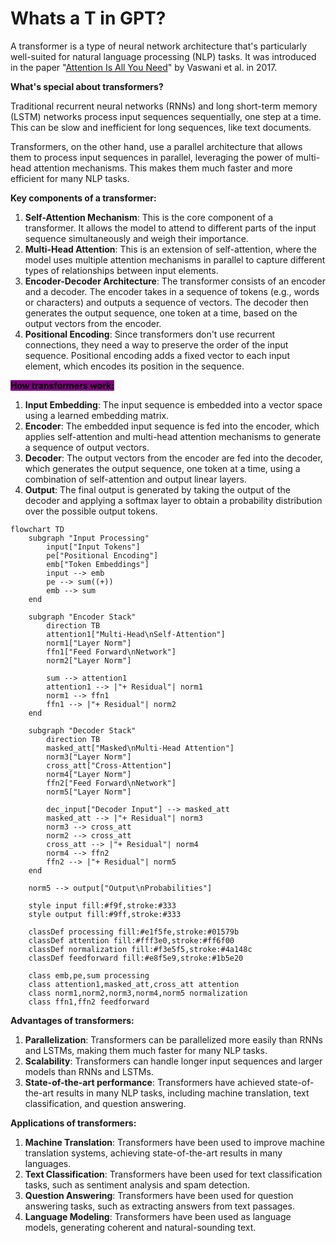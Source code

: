 # Whats a T in GPT?

A transformer is a type of neural network architecture that's particularly well-suited for natural language processing (NLP) tasks. It was introduced in the paper "[Attention Is All You Need](https://en.wikipedia.org/wiki/Attention_Is_All_You_Need)" by Vaswani et al. in 2017.

**What's special about transformers?**

Traditional recurrent neural networks (RNNs) and long short-term memory (LSTM) networks process input sequences sequentially, one step at a time. This can be slow and inefficient for long sequences, like text documents.

Transformers, on the other hand, use a parallel architecture that allows them to process input sequences in parallel, leveraging the power of multi-head attention mechanisms. This makes them much faster and more efficient for many NLP tasks.

**Key components of a transformer:**

1. **Self-Attention Mechanism**: This is the core component of a transformer. It allows the model to attend to different parts of the input sequence simultaneously and weigh their importance.
2. **Multi-Head Attention**: This is an extension of self-attention, where the model uses multiple attention mechanisms in parallel to capture different types of relationships between input elements.
3. **Encoder-Decoder Architecture**: The transformer consists of an encoder and a decoder. The encoder takes in a sequence of tokens (e.g., words or characters) and outputs a sequence of vectors. The decoder then generates the output sequence, one token at a time, based on the output vectors from the encoder.
4. **Positional Encoding**: Since transformers don't use recurrent connections, they need a way to preserve the order of the input sequence. Positional encoding adds a fixed vector to each input element, which encodes its position in the sequence.

<mark style="background-color:purple;">**How transformers work:**</mark>

1. **Input Embedding**: The input sequence is embedded into a vector space using a learned embedding matrix.
2. **Encoder**: The embedded input sequence is fed into the encoder, which applies self-attention and multi-head attention mechanisms to generate a sequence of output vectors.
3. **Decoder**: The output vectors from the encoder are fed into the decoder, which generates the output sequence, one token at a time, using a combination of self-attention and output linear layers.
4. **Output**: The final output is generated by taking the output of the decoder and applying a softmax layer to obtain a probability distribution over the possible output tokens.



```mermaid
flowchart TD
    subgraph "Input Processing"
        input["Input Tokens"]
        pe["Positional Encoding"]
        emb["Token Embeddings"]
        input --> emb
        pe --> sum((+))
        emb --> sum
    end

    subgraph "Encoder Stack"
        direction TB
        attention1["Multi-Head\nSelf-Attention"]
        norm1["Layer Norm"]
        ffn1["Feed Forward\nNetwork"]
        norm2["Layer Norm"]
        
        sum --> attention1
        attention1 --> |"+ Residual"| norm1
        norm1 --> ffn1
        ffn1 --> |"+ Residual"| norm2
    end

    subgraph "Decoder Stack"
        direction TB
        masked_att["Masked\nMulti-Head Attention"]
        norm3["Layer Norm"]
        cross_att["Cross-Attention"]
        norm4["Layer Norm"]
        ffn2["Feed Forward\nNetwork"]
        norm5["Layer Norm"]
        
        dec_input["Decoder Input"] --> masked_att
        masked_att --> |"+ Residual"| norm3
        norm3 --> cross_att
        norm2 --> cross_att
        cross_att --> |"+ Residual"| norm4
        norm4 --> ffn2
        ffn2 --> |"+ Residual"| norm5
    end

    norm5 --> output["Output\nProbabilities"]

    style input fill:#f9f,stroke:#333
    style output fill:#9ff,stroke:#333
    
    classDef processing fill:#e1f5fe,stroke:#01579b
    classDef attention fill:#fff3e0,stroke:#ff6f00
    classDef normalization fill:#f3e5f5,stroke:#4a148c
    classDef feedforward fill:#e8f5e9,stroke:#1b5e20
    
    class emb,pe,sum processing
    class attention1,masked_att,cross_att attention
    class norm1,norm2,norm3,norm4,norm5 normalization
    class ffn1,ffn2 feedforward
```

**Advantages of transformers:**

1. **Parallelization**: Transformers can be parallelized more easily than RNNs and LSTMs, making them much faster for many NLP tasks.
2. **Scalability**: Transformers can handle longer input sequences and larger models than RNNs and LSTMs.
3. **State-of-the-art performance**: Transformers have achieved state-of-the-art results in many NLP tasks, including machine translation, text classification, and question answering.

**Applications of transformers:**

1. **Machine Translation**: Transformers have been used to improve machine translation systems, achieving state-of-the-art results in many languages.
2. **Text Classification**: Transformers have been used for text classification tasks, such as sentiment analysis and spam detection.
3. **Question Answering**: Transformers have been used for question answering tasks, such as extracting answers from text passages.
4. **Language Modeling**: Transformers have been used as language models, generating coherent and natural-sounding text.

